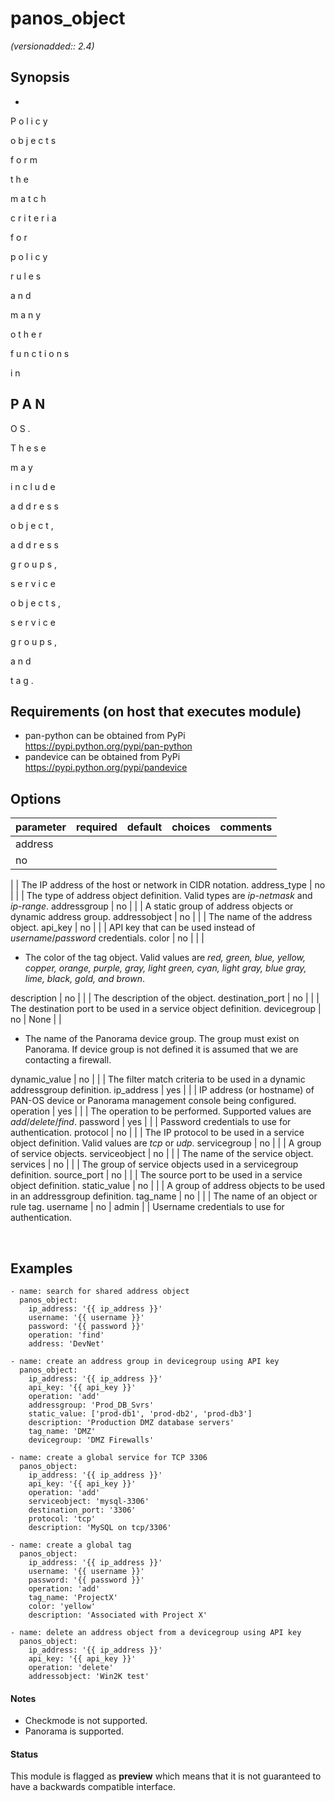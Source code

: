 # panos_object

_(versionadded:: 2.4)_


## Synopsis

-
 
P
o
l
i
c
y
 
o
b
j
e
c
t
s
 
f
o
r
m
 
t
h
e
 
m
a
t
c
h
 
c
r
i
t
e
r
i
a
 
f
o
r
 
p
o
l
i
c
y
 
r
u
l
e
s
 
a
n
d
 
m
a
n
y
 
o
t
h
e
r
 
f
u
n
c
t
i
o
n
s
 
i
n
 
P
A
N
-
O
S
.
 
T
h
e
s
e
 
m
a
y
 
i
n
c
l
u
d
e
 
a
d
d
r
e
s
s
 
o
b
j
e
c
t
,
 
a
d
d
r
e
s
s
 
g
r
o
u
p
s
,
 
s
e
r
v
i
c
e
 
o
b
j
e
c
t
s
,
 
s
e
r
v
i
c
e
 
g
r
o
u
p
s
,
 
a
n
d
 
t
a
g
.




## Requirements (on host that executes module)

- pan-python can be obtained from PyPi https://pypi.python.org/pypi/pan-python
- pandevice can be obtained from PyPi https://pypi.python.org/pypi/pandevice

## Options

| parameter | required | default | choices | comments |
| --------- | -------- | ------- | ------- | -------- |
address  |
no |
 |
 |
The IP address of the host or network in CIDR notation. </td></tr>
address_type  |
no |
 |
 |
The type of address object definition.  Valid types are <em>ip-netmask</em> and <em>ip-range</em>. </td></tr>
addressgroup  |
no |
 |
 |
A static group of address objects or dynamic address group. </td></tr>
addressobject  |
no |
 |
 |
The name of the address object. </td></tr>
api_key  |
no |
 |
 |
API key that can be used instead of <em>username</em>/<em>password</em> credentials. </td></tr>
color  |
no |
 |
 |
- The color of the tag object.  Valid values are <em>red, green, blue, yellow, copper, orange, purple, gray, light green, cyan, light gray, blue gray, lime, black, gold, and brown</em>.
     </td></tr>
description  |
no |
 |
 |
The description of the object. </td></tr>
destination_port  |
no |
 |
 |
The destination port to be used in a service object definition. </td></tr>
devicegroup  |
no |
None |
 |
- The name of the Panorama device group. The group must exist on Panorama. If device group is not defined it is assumed that we are contacting a firewall.
     </td></tr>
dynamic_value  |
no |
 |
 |
The filter match criteria to be used in a dynamic addressgroup definition. </td></tr>
ip_address  |
yes |
 |
 |
IP address (or hostname) of PAN-OS device or Panorama management console being configured. </td></tr>
operation  |
yes |
 |
 |
The operation to be performed.  Supported values are <em>add</em>/<em>delete</em>/<em>find</em>. </td></tr>
password  |
yes |
 |
 |
Password credentials to use for authentication. </td></tr>
protocol  |
no |
 |
 |
The IP protocol to be used in a service object definition.  Valid values are <em>tcp</em> or <em>udp</em>. </td></tr>
servicegroup  |
no |
 |
 |
A group of service objects. </td></tr>
serviceobject  |
no |
 |
 |
The name of the service object. </td></tr>
services  |
no |
 |
 |
The group of service objects used in a servicegroup definition. </td></tr>
source_port  |
no |
 |
 |
The source port to be used in a service object definition. </td></tr>
static_value  |
no |
 |
 |
A group of address objects to be used in an addressgroup definition. </td></tr>
tag_name  |
no |
 |
 |
The name of an object or rule tag. </td></tr>
username  |
no |
admin |
 |
Username credentials to use for authentication. </td></tr>
</table>
</br>



## Examples

    - name: search for shared address object
      panos_object:
        ip_address: '{{ ip_address }}'
        username: '{{ username }}'
        password: '{{ password }}'
        operation: 'find'
        address: 'DevNet'
    
    - name: create an address group in devicegroup using API key
      panos_object:
        ip_address: '{{ ip_address }}'
        api_key: '{{ api_key }}'
        operation: 'add'
        addressgroup: 'Prod_DB_Svrs'
        static_value: ['prod-db1', 'prod-db2', 'prod-db3']
        description: 'Production DMZ database servers'
        tag_name: 'DMZ'
        devicegroup: 'DMZ Firewalls'
    
    - name: create a global service for TCP 3306
      panos_object:
        ip_address: '{{ ip_address }}'
        api_key: '{{ api_key }}'
        operation: 'add'
        serviceobject: 'mysql-3306'
        destination_port: '3306'
        protocol: 'tcp'
        description: 'MySQL on tcp/3306'
    
    - name: create a global tag
      panos_object:
        ip_address: '{{ ip_address }}'
        username: '{{ username }}'
        password: '{{ password }}'
        operation: 'add'
        tag_name: 'ProjectX'
        color: 'yellow'
        description: 'Associated with Project X'
    
    - name: delete an address object from a devicegroup using API key
      panos_object:
        ip_address: '{{ ip_address }}'
        api_key: '{{ api_key }}'
        operation: 'delete'
        addressobject: 'Win2K test'

#### Notes

- Checkmode is not supported.
- Panorama is supported.



#### Status

This module is flagged as **preview** which means that it is not guaranteed to have a backwards compatible interface.


